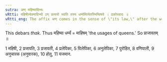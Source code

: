 ```yaml
---
sutra: अण् महिष्यादिभ्यः
vRtti: महिषीत्येवमादिभ्यो ऽण् प्रत्ययो भवति तस्य धर्म्यमित्येतस्मिन्विषये । ठकोपवादः ॥
vRtti_eng: The affix अण् comes in the sense of \"its law,\" after the word \"_mahishi_\" &c.
---
```

This debars _thak_. Thus महिष्या धर्म्यं = माहिषम् 'the usages of queens.' So प्राजावतम् ॥

1 महिषी, 2 प्रजापति, 3 प्रजावती, 4 प्रलेपिका, 5 विलेपिका, 6 अनुलेपिका, 7 पुरोहित, 8 वणिपाली, 9 अनुचारक (अनुवारक), 10 होतु, 11 यजमान.
